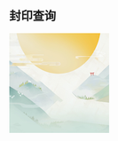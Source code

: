 ## 封印查询
<img align="center" src="https://github.com/ZHK1024/Kagura/blob/master/Resource/images/icon_60@3x.png?raw=true" />
<img scr="https://github.com/ZHK1024/Kagura/blob/master/Resource/images/clue.png?raw=true">

